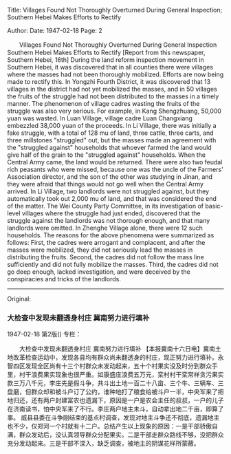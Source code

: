 Title: Villages Found Not Thoroughly Overturned During General Inspection; Southern Hebei Makes Efforts to Rectify

Author:
Date: 1947-02-18
Page: 2

　　Villages Found Not Thoroughly Overturned During General Inspection
    Southern Hebei Makes Efforts to Rectify
    [Report from this newspaper, Southern Hebei, 16th] During the land reform inspection movement in Southern Hebei, it was discovered that in all counties there were villages where the masses had not been thoroughly mobilized. Efforts are now being made to rectify this. In Yongzhi Fourth District, it was discovered that 13 villages in the district had not yet mobilized the masses, and in 50 villages the fruits of the struggle had not been distributed to the masses in a timely manner. The phenomenon of village cadres wasting the fruits of the struggle was also very serious. For example, in Kang Shengzhuang, 50,000 yuan was wasted. In Luan Village, village cadre Luan Changxiang embezzled 38,000 yuan of the proceeds. In Li Village, there was initially a fake struggle, with a total of 128 mu of land, three cattle, three carts, and three millstones "struggled" out, but the masses made an agreement with the "struggled against" households that whoever farmed the land would give half of the grain to the "struggled against" households. When the Central Army came, the land would be returned. There were also two feudal rich peasants who were missed, because one was the uncle of the Farmers' Association director, and the son of the other was studying in Jinan, and they were afraid that things would not go well when the Central Army arrived. In Li Village, two landlords were not struggled against, but they automatically took out 2,000 mu of land, and that was considered the end of the matter.
    The Wei County Party Committee, in its investigation of basic-level villages where the struggle had just ended, discovered that the struggle against the landlords was not thorough enough, and that many landlords were omitted. In Zhenghe Village alone, there were 12 such households. The reasons for the above phenomena were summarized as follows: First, the cadres were arrogant and complacent, and after the masses were mobilized, they did not seriously lead the masses in distributing the fruits. Second, the cadres did not follow the mass line sufficiently and did not fully mobilize the masses. Third, the cadres did not go deep enough, lacked investigation, and were deceived by the conspiracies and tricks of the landlords.



<hr /> 

Original: 


### 大检查中发现未翻透身村庄  冀南努力进行填补

1947-02-18
第2版()
专栏：

　　大检查中发现未翻透身村庄
    冀南努力进行填补
    【本报冀南十六日电】冀南土地改革检查运动中，发现各县均有群众尚未翻透身的村庄，现正努力进行填补。永智四区发现全区尚有十三个村群众未发动起来，五十个村果实没及时分到群众手里，村干浪费果实现象也很严重。如康盛庄浪费五万元，栾村村干栾常祥贪污果实款三万八千元，李庄先是假斗争，共斗出土地一百二十八亩、三个牛、三辆车、三盘磨，但群众却和被斗户订了公约，谁种地打了粮食给被斗户一半，中央军来了把地归还，还有两户封建富农也遗漏下，原因是一户是农会主任的叔叔，一户的儿子在济南读书，怕中央军来了不行。李庄两户地主未斗，自动拿出地二千亩，即算了事。
    威县县委在斗争刚结束的基点村调查，发现对地主斗争还不彻底，遗漏地主也不少，仅郑河一个村就有十二户。总结产生以上现象的原因：一是干部骄傲自满，群众发动后，没认真领导群众分配果实。二是干部走群众路线不够，没把群众充分发动起来。三是干部不深入，缺乏调查，被地主的阴谋花样所蒙蔽。
